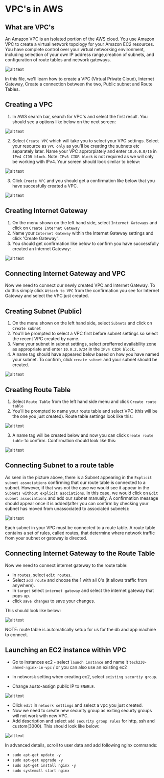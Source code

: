# VPC's in AWS

## What are VPC's

An Amazon VPC is an isolated portion of the AWS cloud. You use Amazon VPC to create a virtual network
topology for your Amazon EC2 resources.
You have complete control over your virtual networking environment, including selection of your own IP address range,creation of subnets, and configuration of route tables and network gateways.

![alt text](./assets/what-is-vpc.jpeg)

In this file, we'll learn how to create a VPC (Virtual Private Cloud), Internet Gateway, Create a connection between the two, Public subnet and Route Tables.

## Creating a VPC

1. In AWS search bar, search for VPC's and select the first result. You should see a options like below on the next screen:

![alt text](./assets/cr-vpc.png)

2. Select `Create VPC` which will take you to select your VPC settings. Select your resource as `VPC only` as you'll be creating the subnets etc separately later. Name your VPC approrpiately and enter `10.0.0.0/16` in `IPv4 CIDR block`. Note: `IPv6 CIDR block` is not required as we will only be working with IPv4. Your screen should look similar to below:

![alt text](./assets/vpc-settings.png)

3. Click `Create VPC` and you should get a confirmation like below that you have succesfully created a VPC.

![alt text](./assets/vpc-created.png)

## Creating Internet Gateway

1. On the menu shown on the left hand side, select `Internet Gateways` and click on `Create Internet Gateway`
2. Name your `Internet Gateway` within the Internet Gateway settings and click 'Create Gateway'.
3. You should get confirmation like below to confirm you have successfully created an Internet Gateway:

![alt text](./assets/gw-created.png)

## Connecting Internet Gateway and VPC

Now we need to connect our newly created VPC and Internet Gateway. To do this simply click `Attach to VPC` from the confirmation you see for Internet Gateway and select the VPC just created.

## Creating Subnet (Public)

1. On the menu shown on the left hand side, select `Subnets` and click on `Create subnet`
2. You'll be prompted to select a VPC first before subnet settings so select the recent VPC created by name.
3. Name your subnet in subnet settings, select prefferred availability zone as appropriate and enter `10.0.2.0/24` in the `IPv4 CIDR block`.
4. A name tag should have appeared below based on how you have named your subnet. To confirm, click `create subnet` and your subnet should be created.

![alt text](./assets/create-subnet.png)

## Creating Route Table

1. Select `Route Table` from the left hand side menu and click `Create route table`
2. You'll be prompted to name your route table and select VPC (this will be the one you just created). Route table settings look like this:

![alt text](./assets/create-rt.png)

3. A name tag will be created below and now you can click `Create route table` to confirm. Confirmation should look like this:

![alt text](./assets/rt-conf.png)

## Connecting Subnet to a route table

As seen in the picture above, there is a Subnet appearing in the `Explicit subnet associations` confirming that our route table is connected to a subnet. However, if that was not the case we would see it appear in the `Subnets without explicit asociations`. In this case, we would click on `Edit subnet associations` and add our subnet manually. A confirmation message should appear once it is added(after you can confirm by checking your subnet has moved from unassociated to associated subnets):

![alt text](./assets/rt-st-connect.png)

Each subnet in your VPC must be connected to a route table. A route table contains a set of rules, called routes, that determine where network traffic from your subnet or gateway is directed.

## Connecting Internet Gateway to the Route Table

Now we need to connect internet gateway to the route table:

- In `routes`, select `edit routes`.
- Select `add route` and choose the 1 with all 0's (it allows traffic from anywhere).
- In `target` select `internet gateway` and select the internet gateway that pops up.
- click `save changes` to save your changes.

This should look like below:

![alt text](./assets/add-routes.png)

NOTE: route table is automatically setup for us for the db and app machine to connect.

## Launching an EC2 instance within VPC

- Go to instances ec2 - select `launch instance` and name it `tech230-ahmed-nginx-in-vpc` / or you can also use an existing ec2

- In networsk setting when creating ec2, select `existing securtiy group`.
- Change austo-assign public IP to `ENABLE`.

![alt text](./assets/enable.png)

- Click `edit` in `network settings` and select a vpc you just created.
- Now we need to create new security group as exiting securty groups will not work with new VPC.
- Add description and select `add security group rules` for http, ssh and custom(3000). This should look like below:

![alt text](/assets/sec-group-vpc.png)

In advanced details, scroll to user data and add following nginx commands:

- `sudo apt-get update -y`
- `sudo apt-get upgrade -y`
- `sudo apt-get install nginx -y`
- `sudo systemctl start nginx`
